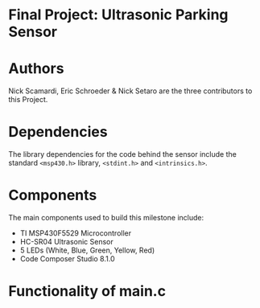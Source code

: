 # Final Project: Ultrasonic Parking Sensor

# Authors
Nick Scamardi, Eric Schroeder & Nick Setaro are the three contributors to this Project.

# Dependencies
The library dependencies for the code behind the sensor include the standard `<msp430.h>` library, `<stdint.h>` and `<intrinsics.h>`.

# Components
The main components used to build this milestone include:
* TI MSP430F5529 Microcontroller
* HC-SR04 Ultrasonic Sensor
* 5 LEDs (White, Blue, Green, Yellow, Red)
* Code Composer Studio 8.1.0


# Functionality of main.c

```c

```

